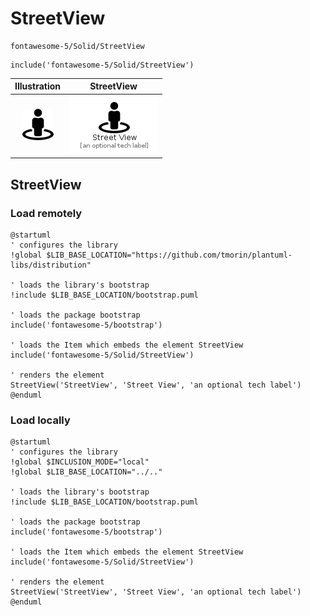 # StreetView


```text
fontawesome-5/Solid/StreetView
```

```text
include('fontawesome-5/Solid/StreetView')
```



| Illustration | StreetView |
| :---: | :---: |
| ![illustration for Illustration](../../fontawesome-5/Solid/StreetView.png) | ![illustration for StreetView](../../fontawesome-5/Solid/StreetView.Local.png) |




## StreetView

### Load remotely
```plantuml
@startuml
' configures the library
!global $LIB_BASE_LOCATION="https://github.com/tmorin/plantuml-libs/distribution"

' loads the library's bootstrap
!include $LIB_BASE_LOCATION/bootstrap.puml

' loads the package bootstrap
include('fontawesome-5/bootstrap')

' loads the Item which embeds the element StreetView
include('fontawesome-5/Solid/StreetView')

' renders the element
StreetView('StreetView', 'Street View', 'an optional tech label')
@enduml
```

### Load locally
```plantuml
@startuml
' configures the library
!global $INCLUSION_MODE="local"
!global $LIB_BASE_LOCATION="../.."

' loads the library's bootstrap
!include $LIB_BASE_LOCATION/bootstrap.puml

' loads the package bootstrap
include('fontawesome-5/bootstrap')

' loads the Item which embeds the element StreetView
include('fontawesome-5/Solid/StreetView')

' renders the element
StreetView('StreetView', 'Street View', 'an optional tech label')
@enduml
```

